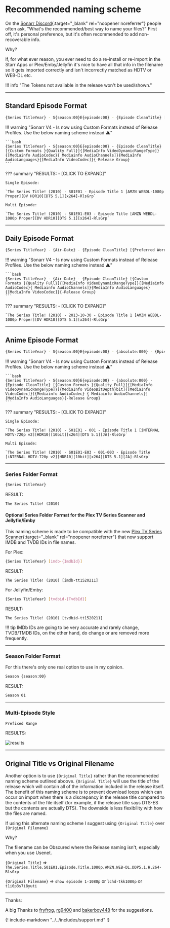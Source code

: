 # Recommended naming scheme

On the [Sonarr Discord](https://discord.gg/M6BvZn5){:target="_blank" rel="noopener noreferrer"} people often ask, "What's the recommended/best way to
name your files?" First off, it's personal preference, but it's often recommended to add non-recoverable info.

Why?

If, for what ever reason, you ever need to do a re-install or re-import in
the Starr Apps or Plex/Emby/Jellyfin it's nice to have all that info in the filename so
it gets imported correctly and isn't incorrectly matched as HDTV or WEB-DL etc.

!!! info "The Tokens not available in the release won't be used/shown."

------

## Standard Episode Format

```bash
{Series TitleYear} - S{season:00}E{episode:00} - {Episode CleanTitle} [{Preferred Words }{Quality Full}]{[MediaInfo VideoDynamicRangeType]}{[Mediainfo AudioCodec}{ Mediainfo AudioChannels]}{MediaInfo AudioLanguages}{[MediaInfo VideoCodec]}{-Release Group}
```

!!! warning "Sonarr V4 - Is now using Custom Formats instead of Release Profiles. Use the below naming scheme instead :warning:"

    ```bash
    {Series TitleYear} - S{season:00}E{episode:00} - {Episode CleanTitle} [{Custom Formats }{Quality Full}]{[MediaInfo VideoDynamicRangeType]}{[Mediainfo AudioCodec}{ Mediainfo AudioChannels]}{MediaInfo AudioLanguages}{[MediaInfo VideoCodec]}{-Release Group}
    ```

??? summary "RESULTS: - [CLICK TO EXPAND]"

    Single Episode:

    `The Series Title! (2010) - S01E01 - Episode Title 1 [AMZN WEBDL-1080p Proper][DV HDR10][DTS 5.1][x264]-RlsGrp`

    Multi Episode:

    `The Series Title! (2010) - S01E01-E03 - Episode Title [AMZN WEBDL-1080p Proper][DV HDR10][DTS 5.1][x264]-RlsGrp`

------

## Daily Episode Format

```bash
{Series TitleYear} - {Air-Date} - {Episode CleanTitle} [{Preferred Words }{Quality Full}]{[MediaInfo VideoDynamicRangeType]}{[Mediainfo AudioCodec}{ Mediainfo AudioChannels]}{MediaInfo AudioLanguages}{[MediaInfo VideoCodec]}{-Release Group}
```

!!! warning "Sonarr V4 - Is now using Custom Formats instead of Release Profiles. Use the below naming scheme instead :warning:"

    ```bash
    {Series TitleYear} - {Air-Date} - {Episode CleanTitle} [{Custom Formats }{Quality Full}]{[MediaInfo VideoDynamicRangeType]}{[Mediainfo AudioCodec}{ Mediainfo AudioChannels]}{MediaInfo AudioLanguages}{[MediaInfo VideoCodec]}{-Release Group}
    ```

??? summary "RESULTS: - [CLICK TO EXPAND]"

    `The Series Title! (2010) - 2013-10-30 - Episode Title 1 [AMZN WEBDL-1080p Proper][DV HDR10][DTS 5.1][x264]-RlsGrp`

------

## Anime Episode Format

```bash
{Series TitleYear} - S{season:00}E{episode:00} - {absolute:000} - {Episode CleanTitle} [{Preferred Words }{Quality Full}]{[MediaInfo VideoDynamicRangeType]}[{MediaInfo VideoBitDepth}bit]{[MediaInfo VideoCodec]}[{Mediainfo AudioCodec} { Mediainfo AudioChannels}]{MediaInfo AudioLanguages}{-Release Group}
```

!!! warning "Sonarr V4 - Is now using Custom Formats instead of Release Profiles. Use the below naming scheme instead :warning:"

    ```bash
    {Series TitleYear} - S{season:00}E{episode:00} - {absolute:000} - {Episode CleanTitle} [{Custom Formats }{Quality Full}]{[MediaInfo VideoDynamicRangeType]}[{MediaInfo VideoBitDepth}bit]{[MediaInfo VideoCodec]}[{Mediainfo AudioCodec} { Mediainfo AudioChannels}]{MediaInfo AudioLanguages}{-Release Group}
    ```

??? summary "RESULTS: - [CLICK TO EXPAND]"

    Single Episode:

    `The Series Title! (2010) - S01E01 - 001 - Episode Title 1 [iNTERNAL HDTV-720p v2][HDR10][10bit][x264][DTS 5.1][JA]-RlsGrp`

    Multi Episode:

    `The Series Title! (2010) - S01E01-E03 - 001-003 - Episode Title [iNTERNAL HDTV-720p v2][HDR10][10bit][x264][DTS 5.1][JA]-RlsGrp`

------

### Series Folder Format

```bash
{Series TitleYear}
```

RESULT:

`The Series Title! (2010)`

#### Optional Series Folder Format for the Plex TV Series Scanner and Jellyfin/Emby

This naming scheme is made to be compatible with the new [Plex TV Series Scanner](https://forums.plex.tv/t/beta-new-plex-tv-series-scanner/696242){:target="_blank" rel="noopener noreferrer"} that now support IMDB and TVDB IDs in file names.

For Plex:

```bash
{Series TitleYear} [imdb-{ImdbId}]
```

RESULT:

`The Series Title! (2010) [imdb-tt1520211]`

For Jellyfin/Emby:

```bash
{Series TitleYear} [tvdbid-{TvdbId}]
```

RESULT:

`The Series Title! (2010) [tvdbid-tt1520211]`

!!! tip
    IMDb IDs are going to be very accurate and rarely change, TVDB/TMDB IDs, on the other hand, do change or are removed more frequently.

------

### Season Folder Format

For this there's only one real option to use in my opinion.

```bash
Season {season:00}
```

RESULT:

`Season 01`

------

### Multi-Episode Style

```bash
Prefixed Range
```

RESULTS:

![results](images/results.png)

------

## Original Title vs  Original Filename

Another option is to use `{Original Title}` rather than the recommeneded naming scheme outlined aboove. `{Original Title}` will use the title of the release which will contain all of the information included in the release itself. The benefit of this naming scheme is to prevent download loops which can occur on import when there is a discrepancy in the release title compared to the contents of the file itself (for example, if the release title says DTS-ES but the contents are actually DTS). The downside is less flexibility with how the files are named.

If using this alternate naming scheme I suggest using `{Original Title}` over `{Original Filename}`

Why?

The filename can be Obscured where the Release naming isn't, especially when you use Usenet.

`{Original Title}` => `The.Series.Title.S01E01.Episode.Title.1080p.AMZN.WEB-DL.DDP5.1.H.264-RlsGrp`

`{Original Filename}` => `show episode 1-1080p` or `lchd-tkk1080p` or `t1i0p3s7i8yuti`

------

Thanks:

A big Thanks to [fryfrog](https://github.com/fryfrog), [rg9400](https://github.com/rg9400) and [bakerboy448](https://github.com/bakerboy448) for the suggestions.

{! include-markdown "../../includes/support.md" !}
<!-- --8<-- "includes/support.md" -->
